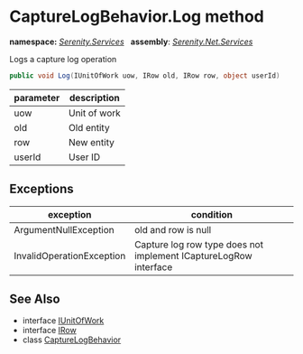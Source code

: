 # CaptureLogBehavior.Log method
**namespace:** *[Serenity.Services](../../README.md#serenity.services-namespace)*   **assembly**: *[Serenity.Net.Services](../../README.md)*

Logs a capture log operation

```csharp
public void Log(IUnitOfWork uow, IRow old, IRow row, object userId)
```

| parameter | description |
| --- | --- |
| uow | Unit of work |
| old | Old entity |
| row | New entity |
| userId | User ID |

## Exceptions

| exception | condition |
| --- | --- |
| ArgumentNullException | old and row is null |
| InvalidOperationException | Capture log row type does not implement ICaptureLogRow interface |

## See Also

* interface [IUnitOfWork](../Serenity.Net.Data/../../Serenity.Data/IUnitOfWork.md)
* interface [IRow](../Serenity.Net.Entity/../../Serenity.Data/IRow.md)
* class [CaptureLogBehavior](../CaptureLogBehavior.md)
